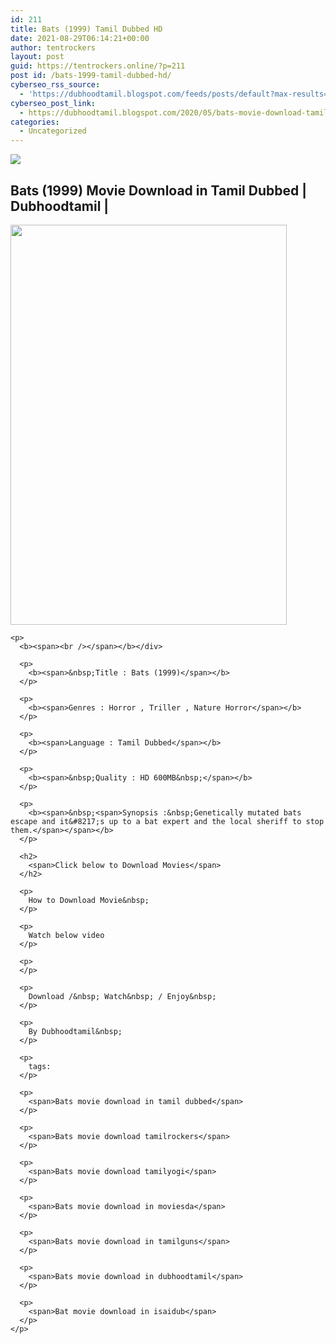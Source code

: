 ```yaml
---
id: 211
title: Bats (1999) Tamil Dubbed HD
date: 2021-08-29T06:14:21+00:00
author: tentrockers
layout: post
guid: https://tentrockers.online/?p=211
post id: /bats-1999-tamil-dubbed-hd/
cyberseo_rss_source:
  - 'https://dubhoodtamil.blogspot.com/feeds/posts/default?max-results=150&start-index=301'
cyberseo_post_link:
  - https://dubhoodtamil.blogspot.com/2020/05/bats-movie-download-tamil.html
categories:
  - Uncategorized
---
```

<div class="media_block">
  <img src="https://1.bp.blogspot.com/-RsExJYAZYk0/Xr_mTRMQxeI/AAAAAAAABJw/Y4mpxk-RwlooRejQg4rCL4YaXYAexoO8ACNcBGAsYHQ/s72-c/images%2B%252842%2529.jpeg" class="media_thumbnail" />
</div>

<div dir="ltr" trbidi="on" readability="27.526153846154">
  <h2>
    <span>Bats (1999) Movie Download in Tamil Dubbed | Dubhoodtamil |</span>
  </h2>
  
  <div>
    <div class="separator">
      <a href="https://1.bp.blogspot.com/-RsExJYAZYk0/Xr_mTRMQxeI/AAAAAAAABJw/Y4mpxk-RwlooRejQg4rCL4YaXYAexoO8ACNcBGAsYHQ/s1600/images%2B%252842%2529.jpeg" imageanchor="1"><img loading="lazy" border="0" data-original-height="666" data-original-width="461" height="640" src="https://1.bp.blogspot.com/-RsExJYAZYk0/Xr_mTRMQxeI/AAAAAAAABJw/Y4mpxk-RwlooRejQg4rCL4YaXYAexoO8ACNcBGAsYHQ/s640/images%2B%252842%2529.jpeg" width="442" /></a>
    </div>
    
    <p>
      <b><span><br /></span></b></div> 
      
      <p>
        <b><span>&nbsp;Title : Bats (1999)</span></b>
      </p>
      
      <p>
        <b><span>Genres : Horror , Triller , Nature Horror</span></b>
      </p>
      
      <p>
        <b><span>Language : Tamil Dubbed</span></b>
      </p>
      
      <p>
        <b><span>&nbsp;Quality : HD 600MB&nbsp;</span></b>
      </p>
      
      <p>
        <b><span>&nbsp;<span>Synopsis :&nbsp;Genetically mutated bats escape and it&#8217;s up to a bat expert and the local sheriff to stop them.</span></span></b>
      </p>
      
      <h2>
        <span>Click below to Download Movies</span>
      </h2>
      
      <p>
        How to Download Movie&nbsp;
      </p>
      
      <p>
        Watch below video
      </p>
      
      <p>
      </p>
      
      <p>
        Download /&nbsp; Watch&nbsp; / Enjoy&nbsp;
      </p>
      
      <p>
        By Dubhoodtamil&nbsp;
      </p>
      
      <p>
        tags:
      </p>
      
      <p>
        <span>Bats movie download in tamil dubbed</span>
      </p>
      
      <p>
        <span>Bats movie download tamilrockers</span>
      </p>
      
      <p>
        <span>Bats movie download tamilyogi</span>
      </p>
      
      <p>
        <span>Bats movie download in moviesda</span>
      </p>
      
      <p>
        <span>Bats movie download in tamilguns</span>
      </p>
      
      <p>
        <span>Bats movie download in dubhoodtamil</span>
      </p>
      
      <p>
        <span>Bat movie download in isaidub</span>
      </p>
    </p>
  </div>